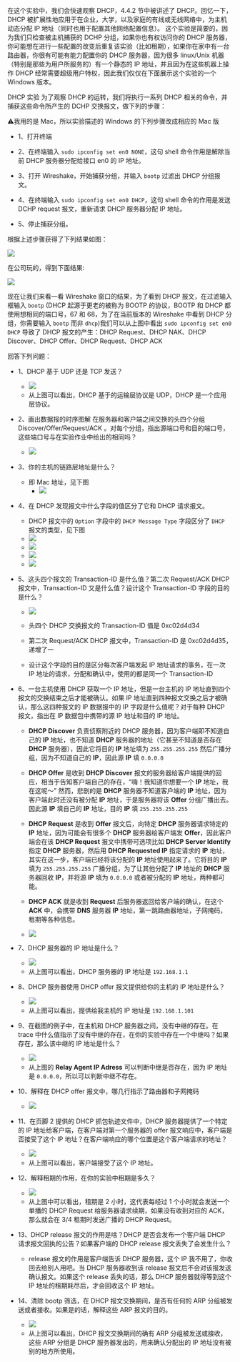    在这个实验中，我们会快速观察 DHCP，4.4.2 节中被讲述了 DHCP。回忆一下，DHCP 被扩展性地应用于在企业，大学，以及家庭的有线或无线网络中，为主机动态分配 IP 地址（同时也用于配置其他网络配置信息）。
  这个实验是简要的，因为我们只检查被主机捕获的 DCHP 分组，如果你也有权访问你的
DHCP 服务器，你可能想在进行一些配置的改变后重复该实验（比如租期），如果你在家中有一台路由器，你很有可能有能力配置你的 DHCP 服务器，因为很多 linux/Unix 机器（特别是那些为用户所服务的）有一个静态的 IP 地址，并且因为在这些机器上操作 DHCP 经常需要超级用户特权，因此我们仅仅在下面展示这个实验的一个 Windows 版本。

DHCP 实验
为了观察 DHCP 的运转，我们将执行一系列 DHCP 相关的命令，并捕获这些命令所产生的 DCHP 交换报文，做下列的步骤：

⚠️我用的是 Mac，所以实验描述的 Windows 的下列步骤改成相应的 Mac 版

 * 1、打开终端

 * 2、在终端输入 `sudo ipconfig set en0 NONE`，这句 shell 命令作用是解除当前 DHCP 服务器分配给接口 en0 的 IP 地址。
 
 * 3、打开 Wireshake，开始捕获分组，并输入 `bootp` 过滤出 DHCP 分组报文。
 
 * 4、在终端输入 `sudo ipconfig set en0 DHCP`，这句 shell 命令的作用是发送 DCHP request 报文，重新请求 DHCP 服务器分配 IP 地址。
 
 * 5、停止捕获分组。 

 根据上述步骤获得了下列结果如图：
 
 ![](https://github.com/YangXiaoHei/Networking/blob/master/计算机网络自顶向下/04%20网络层/images/wl_dhcp_0.png)
 
 在公司玩的，得到下面结果:
 
  ![](https://github.com/YangXiaoHei/Networking/blob/master/计算机网络自顶向下/04%20网络层/images/wl_dhcp_000.png)

现在让我们来看一看 Wireshake 窗口的结果，为了看到 DHCP 报文，在过滤输入框输入 `bootp` (DHCP 起源于更老的被称为 BOOTP 的协议，BOOTP 和 DHCP 都使用想相同的端口号，67 和 68，为了在当前版本的 Wireshake 中看到 DHCP 分组，你需要输入 `bootp` 而非 `dhcp`)我们可以从上图中看出 `sudo ipconfig set en0 DHCP` 导致了 DHCP 报文的产生：DHCP Request、DHCP NAK、DHCP Discover、DHCP Offer、DHCP Request、DHCP ACK

回答下列问题：

  * 1、DHCP 基于 UDP 还是 TCP 发送？
    *  ![](https://github.com/YangXiaoHei/Networking/blob/master/计算机网络自顶向下/04%20网络层/images/wl_dhcp_1.png)
    * 从上图可以看出，DHCP 基于的运输层协议是 UDP，DHCP 是一个应用层协议。
  
  * 2、画出数据报的时序图解 在服务器和客户端之间交换的头四个分组 Discover/Offer/Request/ACK 。对每个分组，指出源端口号和目的端口号，这些端口号与在实验作业中给出的相同吗？
    * ![](https://github.com/YangXiaoHei/Networking/blob/master/计算机网络自顶向下/04%20网络层/images/wl_dhcp_2.png)
  
  * 3、你的主机的链路层地址是什么？
    * 即 Mac 地址，见下图
      *  ![](https://github.com/YangXiaoHei/Networking/blob/master/计算机网络自顶向下/04%20网络层/images/wl_dhcp_3.png)
  
  * 4、在 DHCP 发现报文中什么字段的值区分了它和 DHCP 请求报文。
    * DHCP 报文中的 `Option` 字段中的 `DHCP Message Type` 字段区分了 `DHCP` 报文的类型，见下图
    * ![](https://github.com/YangXiaoHei/Networking/blob/master/计算机网络自顶向下/04%20网络层/images/wl_dhcp_4.png)
    * ![](https://github.com/YangXiaoHei/Networking/blob/master/计算机网络自顶向下/04%20网络层/images/wl_dhcp_5.png)
    * ![](https://github.com/YangXiaoHei/Networking/blob/master/计算机网络自顶向下/04%20网络层/images/wl_dhcp_6.png)
    * ![](https://github.com/YangXiaoHei/Networking/blob/master/计算机网络自顶向下/04%20网络层/images/wl_dhcp_7.png)
  
  * 5、这头四个报文的 Transaction-ID 是什么值？第二次 Request/ACK DHCP 报文中，Transaction-ID 又是什么值？设计这个 Transaction-ID 字段的目的是什么？
  	 * ![](https://github.com/YangXiaoHei/Networking/blob/master/计算机网络自顶向下/04%20网络层/images/wl_dhcp_8.png)
    * 头四个 DHCP 交换报文的 Transaction-ID 值是 0xc02d4d34
  
    * 第二次 Request/ACK DHCP 报文中，Transaction-ID 是 0xc02d4d35，递增了一
  
    * 设计这个字段的目的是区分每次客户端发起 IP 地址请求的事务，在一次 IP 地址的请求，分配和确认中，使用的都是同一个 Transaction-ID
  
  * 6、一台主机使用 DHCP 获取一个 IP 地址，但是一台主机的 IP 地址直到四个报文的交换结束之后才能被确认。如果 IP 地址直到四种报文交换之后才被确认，那么这四种报文的 IP 数据报中的 IP 字段是什么值呢？对于每种 DHCP 报文，指出在 IP 数据包中携带的源 IP 地址和目的 IP 地址。
  
    * **DHCP Discover** 负责侦察附近的 DHCP 服务器，因为客户端即不知道自己的 **IP** 地址，也不知道 **DHCP** 服务器的地址（它甚至不知道是否存在 **DHCP** 服务器），因此它将目的 **IP** 地址填为 `255.255.255.255` 然后广播分组，因为不知道自己的 **IP**，因此源 **IP** 填 `0.0.0.0`
    
    * **DHCP Offer** 是收到 **DHCP Discover** 报文的服务器给客户端提供的回应，相当于告知客户端自己的存在，“嗨！我知道你想要一个 **IP** 地址，我在这呢～” 然而，悲剧的是 **DHCP** 服务器不知道客户端的 **IP** 地址，因为客户端此时还没有被分配 **IP** 地址，于是服务器将该 **Offer** 分组广播出去。因此源 **IP** 填自己的 **IP** 地址，目的 **IP** 填 `255.255.255.255`
    
    * **DHCP Request** 是收到 **Offer** 报文后，向特定 **DHCP** 服务器请求特定的 **IP** 地址，因为可能会有很多个 **DHCP** 服务器给客户端发 **Offer**，因此客户端会在该 **DHCP Request** 报文中携带可选项比如 **DHCP Server Identify** 指定 **DHCP** 服务器，然后用 **DHCP Requested IP** 指定请求的 **IP** 地址，其实在这一步，客户端已经将该分配的 **IP** 地址使用起来了。它将目的 **IP** 填为 `255.255.255.255` 广播分组，为了让其他分配了 **IP** 地址的 **DHCP** 服务器回收 **IP**，并将源 **IP** 填为 `0.0.0.0` 或者被分配的 **IP** 地址，两种都可能。
    
    * **DHCP ACK** 就是收到 **Request** 后服务器返回给客户端的确认，在这个 **ACK** 中，会携带 **DNS** 服务器 **IP** 地址，第一跳路由器地址，子网掩码，租期等各种信息。

    * ![](https://github.com/YangXiaoHei/Networking/blob/master/计算机网络自顶向下/04%20网络层/images/wl_dhcp_9.png)
  
  * 7、DHCP 服务器的 IP 地址是什么？
    * ![](https://github.com/YangXiaoHei/Networking/blob/master/计算机网络自顶向下/04%20网络层/images/wl_dhcp_9.png)
    * 从上图可以看出，DHCP 服务器的 IP 地址是 `192.168.1.1`
  
  * 8、DHCP 服务器使用 DHCP offer 报文提供给你的主机的 IP 地址是什么？
    * ![](https://github.com/YangXiaoHei/Networking/blob/master/计算机网络自顶向下/04%20网络层/images/wl_dhcp_10.png)
    * 从上图可以看出，提供给我主机的 IP 地址是 `192.168.1.101`
  
  * 9、在截图的例子中，在主机和 DHCP 服务器之间，没有中继的存在。在 trace 中什么值指示了没有中继的存在，在你的实验中存在一个中继吗？如果存在，那么该中继的 IP 地址是什么？
     * ![](https://github.com/YangXiaoHei/Networking/blob/master/计算机网络自顶向下/04%20网络层/images/wl_dhcp_10.png)
     * 从上图的 **Relay Agent IP Adress** 可以判断中继是否存在，因为 IP 地址是 `0.0.0.0`，所以可以判断中继不存在。
  
  * 10、解释在 DHCP offer 报文中，哪几行指示了路由器和子网掩码
     * ![](https://github.com/YangXiaoHei/Networking/blob/master/计算机网络自顶向下/04%20网络层/images/wl_dhcp_10.png)
  
  * 11、在页脚 2 提供的 DHCP 抓包轨迹文件中，DHCP 服务器提供了一个特定的 IP 地址给客户端，在客户端对第一个服务器的 offer 报文响应中，客户端是否接受了这个 IP 地址？在客户端响应的哪个位置是这个客户端请求的地址？
      * ![](https://github.com/YangXiaoHei/Networking/blob/master/计算机网络自顶向下/04%20网络层/images/wl_dhcp_11.png)
      * 从上图可以看出，客户端接受了这个 IP 地址。
  
  * 12、解释租期的作用，在你的实验中租期是多久？
     * ![](https://github.com/YangXiaoHei/Networking/blob/master/计算机网络自顶向下/04%20网络层/images/wl_dhcp_10.png)
     * 从上图中可以看出，租期是 2 小时，这代表每经过 1 个小时就会发送一个单播的 DHCP Request 给服务器请求续期，如果没有收到对应的 ACK，那么就会在 3/4 租期时发送广播的 DHCP Request。
  
  * 13、DHCP release 报文的作用是啥？DHCP 是否会发布一个客户端 DHCP 请求报文回执的公告？如果客户端的 DHCP release 报文丢失了会发生什么？
     * release 报文的作用是客户端告诉 DHCP 服务器，这个 IP 我不用了，你收回去给别人用吧。当 DHCP 服务器收到该 release 报文后不会对该报发送确认报文。如果这个 release 丢失的话，那么 DHCP 服务器就得等到这个 IP 地址的租期耗尽后，才会回收这个 IP 地址。
  
  * 14、清除 bootp 筛选，在 DHCP 报文交换期间，是否有任何的 ARP 分组被发送或者接收。如果是的话，解释这些 ARP 报文的目的。
     * ![](https://github.com/YangXiaoHei/Networking/blob/master/计算机网络自顶向下/04%20网络层/images/wl_dhcp_12.png)
     * 从上图可以看出，DHCP 报文交换期间的确有 ARP 分组被发送或接收，这些 ARP 分组是 DHCP 服务器发出的，用来确认分配出的 IP 地址没有被别的地方所使用。
   
  
  
  
  
  
  
  
  
  
  
  
  
  
  
  
  
  
  
  
  


































